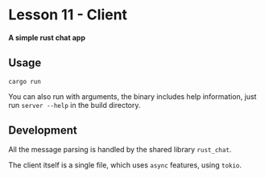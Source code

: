 # Lesson 11 - Client
#### A simple rust chat app

## Usage
`cargo run`

You can also run with arguments, the binary includes help information, just run `server --help` in the build directory.

## Development
All the message parsing is handled by the shared library `rust_chat`.

The client itself is a single file, which uses `async` features, using `tokio`.